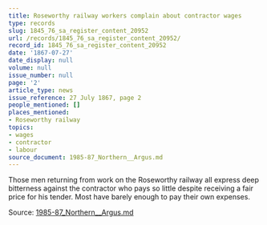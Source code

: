 ```yaml
---
title: Roseworthy railway workers complain about contractor wages
type: records
slug: 1845_76_sa_register_content_20952
url: /records/1845_76_sa_register_content_20952/
record_id: 1845_76_sa_register_content_20952
date: '1867-07-27'
date_display: null
volume: null
issue_number: null
page: '2'
article_type: news
issue_reference: 27 July 1867, page 2
people_mentioned: []
places_mentioned:
- Roseworthy railway
topics:
- wages
- contractor
- labour
source_document: 1985-87_Northern__Argus.md
---
```


Those men returning from work on the Roseworthy railway all express deep bitterness against the contractor who pays so little despite receiving a fair price for his tender.  Most have barely enough to pay their own expenses.

Source: [1985-87_Northern__Argus.md](/downloads/markdown/1985-87_Northern__Argus.md)
